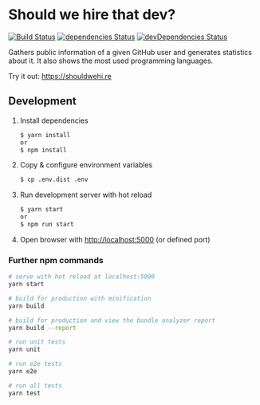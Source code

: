 # Should we hire that dev?

[![Build Status](https://travis-ci.org/tschortsch/should-we-hire-that-dev-vue.svg?branch=master)](https://travis-ci.org/tschortsch/should-we-hire-that-dev-vue)
[![dependencies Status](https://david-dm.org/tschortsch/should-we-hire-that-dev-vue/status.svg)](https://david-dm.org/tschortsch/should-we-hire-that-dev-vue)
[![devDependencies Status](https://david-dm.org/tschortsch/should-we-hire-that-dev-vue/dev-status.svg)](https://david-dm.org/tschortsch/should-we-hire-that-dev-vue?type=dev)

Gathers public information of a given GitHub user and generates statistics about it.
It also shows the most used programming languages.

Try it out: https://shouldwehi.re

## Development

1. Install dependencies
   ``` bash
   $ yarn install
   or
   $ npm install
   ```
1. Copy & configure environment variables
   ``` bash
   $ cp .env.dist .env
   ```
1. Run development server with hot reload
   ``` bash
   $ yarn start
   or
   $ npm run start
   ```
1. Open browser with [http://localhost:5000]() (or defined port)

### Further npm commands

``` bash
# serve with hot reload at localhost:5000
yarn start

# build for production with minification
yarn build

# build for production and view the bundle analyzer report
yarn build --report

# run unit tests
yarn unit

# run e2e tests
yarn e2e

# run all tests
yarn test
```
